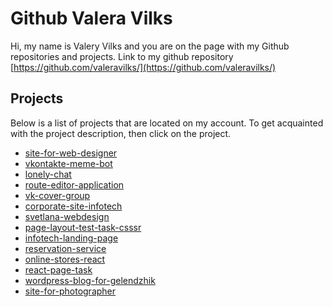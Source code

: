 # Github Valera Vilks

Hi, my name is Valery Vilks and you are on the page with my Github repositories and projects. Link to my github repository [https://github.com/valeravilks/](https://github.com/valeravilks/)

## Projects

Below is a list of projects that are located on my account. To get acquainted with the project description, then click on the project.

* [site-for-web-designer](https://valeravilks.github.io/site-for-web-designer/)
* [vkontakte-meme-bot](https://valeravilks.github.io/vkontakte-meme-bot/)
* [lonely-chat](https://valeravilks.github.io/lonely-chat/)
* [route-editor-application](https://valeravilks.github.io/route-editor-application/)
* [vk-cover-group](https://valeravilks.github.io/vk-cover-group/)
* [corporate-site-infotech](https://valeravilks.github.io/corporate-site-infotech/)
* [svetlana-webdesign](https://valeravilks.github.io/svetlana-webdesign/)
* [page-layout-test-task-csssr](https://valeravilks.github.io/page-layout-test-task-csssr/)
* [infotech-landing-page](https://valeravilks.github.io/infotech-landing-page/)
* [reservation-service](https://valeravilks.github.io/reservation-service/)
* [online-stores-react](https://valeravilks.github.io/online-stores-react/)
* [react-page-task](https://valeravilks.github.io/react-page-task/)
* [wordpress-blog-for-gelendzhik](https://valeravilks.github.io/wordpress-blog-for-gelendzhik/)
* [site-for-photographer](https://valeravilks.github.io/site-for-photographer/)

